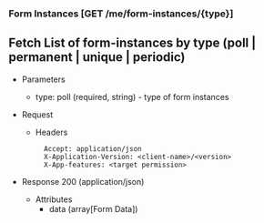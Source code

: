 ### Form Instances [GET /me/form-instances/{type}]

## Fetch List of form-instances by type (poll | permanent | unique | periodic)

+ Parameters
    + type: poll (required, string) - type of form instances

+ Request
    + Headers
    
            Accept: application/json
            X-Application-Version: <client-name>/<version>
            X-App-features: <target permission>

+ Response 200 (application/json)
    + Attributes
        + data (array[Form Data])

<!-- include(../error_responses.md) -->
